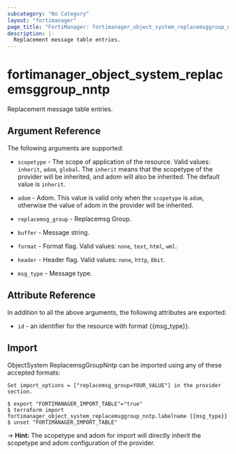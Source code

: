 ```yaml
---
subcategory: "No Category"
layout: "fortimanager"
page_title: "FortiManager: fortimanager_object_system_replacemsggroup_nntp"
description: |-
  Replacement message table entries.
---
```


# fortimanager_object_system_replacemsggroup_nntp
Replacement message table entries.

## Argument Reference


The following arguments are supported:

* `scopetype` - The scope of application of the resource. Valid values: `inherit`, `adom`, `global`. The `inherit` means that the scopetype of the provider will be inherited, and adom will also be inherited. The default value is `inherit`.
* `adom` - Adom. This value is valid only when the `scopetype` is `adom`, otherwise the value of adom in the provider will be inherited.
* `replacemsg_group` - Replacemsg Group.

* `buffer` - Message string.
* `format` - Format flag. Valid values: `none`, `text`, `html`, `wml`.

* `header` - Header flag. Valid values: `none`, `http`, `8bit`.

* `msg_type` - Message type.


## Attribute Reference

In addition to all the above arguments, the following attributes are exported:
* `id` - an identifier for the resource with format {{msg_type}}.

## Import

ObjectSystem ReplacemsgGroupNntp can be imported using any of these accepted formats:
```
Set import_options = ["replacemsg_group=YOUR_VALUE"] in the provider section.

$ export "FORTIMANAGER_IMPORT_TABLE"="true"
$ terraform import fortimanager_object_system_replacemsggroup_nntp.labelname {{msg_type}}
$ unset "FORTIMANAGER_IMPORT_TABLE"
```
-> **Hint:** The scopetype and adom for import will directly inherit the scopetype and adom configuration of the provider.
